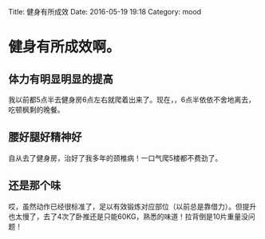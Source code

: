 Title: 健身有所成效
Date: 2016-05-19 19:18
Category: mood

# 健身有所成效啊。

## 体力有明显明显的提高
我以前都5点半去健身房6点左右就爬着出来了。现在，，6点半依依不舍地离去，吃顿枫剩的晚餐。


## 腰好腿好精神好
自从去了健身房，治好了我多年的颈椎病！一口气爬5楼都不费劲了。

## 还是那个味
哎，虽然动作已经很标准了，足以有效锻炼对应部位（以前总是靠借力）。但提升也太慢了，去了4次了卧推还是只能60KG，熟悉的味道！拉背倒是10片重量没问题！
